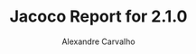 ---
title: Jacoco Report for 2.1.0
author: Alexandre Carvalho
menu_title: 2.1.0
category: jacoco_reports
layout: iframe
iframe_url: /docs/2.1.0/jacoco/test/html/index.html
order: 2
---